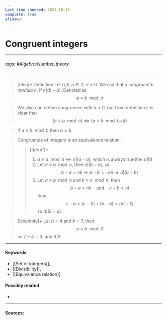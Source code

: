 ```yaml
---
Last time checked: 2023-10-12
complete: true
aliases:
---
```

# Congruent integers
***
###### tags: #Algebra/Number_theory 
***
>[!dsn]+ Definition
>Let $a,b,n\in\mathbb{Z}$, $n\ge0$. We say that $a$ *congruent* $b$ *modulo* $n$, if $n|(b-a)$. Denoted as
>$$a\equiv b\mod{n}$$

>We also can define congruence with $n<0$, but from definition it is clear that
>$$(a\equiv b\mod{n})\Leftrightarrow(a\equiv b\mod{(-n)})$$

>If $a\equiv b\mod{0}$ then $a=b$.

>Congruence of integers is an equivalence relation.
>>[!proof]+
>>1. $a\equiv a\mod{n}\Leftrightarrow n|(a-a)$, which is always true(the $a|0$)
>>2. Let $a\equiv b\mod{n}$, then $n|(b-a)$, so
>>   $$b-a=nk\Rightarrow a-b=-kn\Rightarrow n|(a-b)$$
>>3. Let $a\equiv b\mod{n}$ and $b\equiv c\mod{n}$, then
>>   $$b-a=nk\quad\text{and}\quad c-b=nl$$
>>   thus
>>   $$c-a=(c-b)+(b-a)=n(l+k)$$
>>   so $n|(c-a)$.

>[!example]+ 
>Let $a=4$ and $b=7$, then
>$$a\equiv b\mod{3}$$
>as $7-4=3$, and $3|3$.

***
#### Keywords
- [[Set of integers]],
- [[Divisibility]],
- [[Equivalence relation]]
#### Possibly related
- 
***
#### Sources: